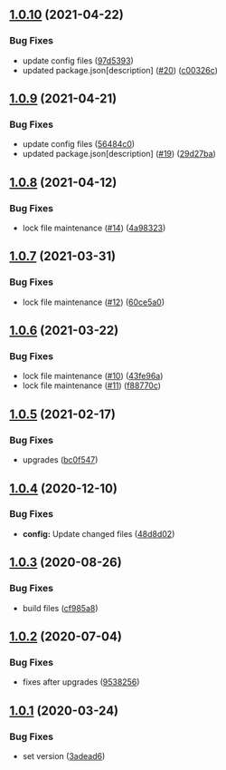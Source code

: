 ## [1.0.10](https://github.com/dword-design/date-fns/compare/v1.0.9...v1.0.10) (2021-04-22)


### Bug Fixes

* update config files ([97d5393](https://github.com/dword-design/date-fns/commit/97d53937bbb6d4a231d4580288970eba48dcb3bc))
* updated package.json[description] ([#20](https://github.com/dword-design/date-fns/issues/20)) ([c00326c](https://github.com/dword-design/date-fns/commit/c00326c3a13f6fd4d51358f4bed7764fcb8e9829))

## [1.0.9](https://github.com/dword-design/date-fns/compare/v1.0.8...v1.0.9) (2021-04-21)


### Bug Fixes

* update config files ([56484c0](https://github.com/dword-design/date-fns/commit/56484c02422d394fe0297857458e2a2744e9263a))
* updated package.json[description] ([#19](https://github.com/dword-design/date-fns/issues/19)) ([29d27ba](https://github.com/dword-design/date-fns/commit/29d27ba9e751d544341b9da98a48422d593067b6))

## [1.0.8](https://github.com/dword-design/date-fns/compare/v1.0.7...v1.0.8) (2021-04-12)


### Bug Fixes

* lock file maintenance ([#14](https://github.com/dword-design/date-fns/issues/14)) ([4a98323](https://github.com/dword-design/date-fns/commit/4a983231211ec806313611cc4618e77890f0e995))

## [1.0.7](https://github.com/dword-design/date-fns/compare/v1.0.6...v1.0.7) (2021-03-31)


### Bug Fixes

* lock file maintenance ([#12](https://github.com/dword-design/date-fns/issues/12)) ([60ce5a0](https://github.com/dword-design/date-fns/commit/60ce5a03fc6d4c141d305aead9afb63723728911))

## [1.0.6](https://github.com/dword-design/date-fns/compare/v1.0.5...v1.0.6) (2021-03-22)


### Bug Fixes

* lock file maintenance ([#10](https://github.com/dword-design/date-fns/issues/10)) ([43fe96a](https://github.com/dword-design/date-fns/commit/43fe96a600d578bcf5cefd36a94cdf8132ea59ea))
* lock file maintenance ([#11](https://github.com/dword-design/date-fns/issues/11)) ([f88770c](https://github.com/dword-design/date-fns/commit/f88770c80022ff53ea05d8fade986902e6bc4780))

## [1.0.5](https://github.com/dword-design/date-fns/compare/v1.0.4...v1.0.5) (2021-02-17)


### Bug Fixes

* upgrades ([bc0f547](https://github.com/dword-design/date-fns/commit/bc0f5477fbf2c1e86fa270e562e90e45d5a42411))

## [1.0.4](https://github.com/dword-design/date-fns/compare/v1.0.3...v1.0.4) (2020-12-10)


### Bug Fixes

* **config:** Update changed files ([48d8d02](https://github.com/dword-design/date-fns/commit/48d8d02fde9b06bca7706cc4028a7fb6fbaee937))

## [1.0.3](https://github.com/dword-design/date-fns/compare/v1.0.2...v1.0.3) (2020-08-26)


### Bug Fixes

* build files ([cf985a8](https://github.com/dword-design/date-fns/commit/cf985a8aa9522c076ef3cddbadd9bdbd389fe5db))

## [1.0.2](https://github.com/dword-design/date-fns/compare/v1.0.1...v1.0.2) (2020-07-04)


### Bug Fixes

* fixes after upgrades ([9538256](https://github.com/dword-design/date-fns/commit/9538256797bc3d878f97e4e6dee620e361fab8c9))

## [1.0.1](https://github.com/dword-design/date-fns/compare/v1.0.0...v1.0.1) (2020-03-24)


### Bug Fixes

* set version ([3adead6](https://github.com/dword-design/date-fns/commit/3adead6e8ced204cf612b8329b99c6a64bc2ef10))
